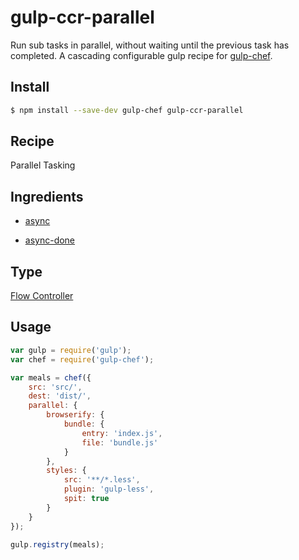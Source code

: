 # gulp-ccr-parallel

Run sub tasks in parallel, without waiting until the previous task has completed. A cascading configurable gulp recipe for [gulp-chef](https://github.com/gulp-cookery/gulp-chef).

## Install

``` bash
$ npm install --save-dev gulp-chef gulp-ccr-parallel
```

## Recipe

Parallel Tasking

## Ingredients

* [async](https://github.com/caolan/async)

* [async-done](https://github.com/gulpjs/async-done)

## Type

[Flow Controller](https://github.com/gulp-cookery/gulp-chef#writing-flow-controller)

## Usage

``` javascript
var gulp = require('gulp');
var chef = require('gulp-chef');

var meals = chef({
    src: 'src/',
    dest: 'dist/',
    parallel: {
        browserify: {
            bundle: {
                entry: 'index.js',
                file: 'bundle.js'
            }
        },
        styles: {
            src: '**/*.less',
            plugin: 'gulp-less',
            spit: true
        }
    }
});

gulp.registry(meals);
```
